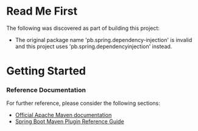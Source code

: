 # Read Me First
The following was discovered as part of building this project:

* The original package name 'pb.spring.dependency-injection' is invalid and this project uses 'pb.spring.dependencyinjection' instead.

# Getting Started

### Reference Documentation
For further reference, please consider the following sections:

* [Official Apache Maven documentation](https://maven.apache.org/guides/index.html)
* [Spring Boot Maven Plugin Reference Guide](https://docs.spring.io/spring-boot/docs/2.2.4.RELEASE/maven-plugin/)

